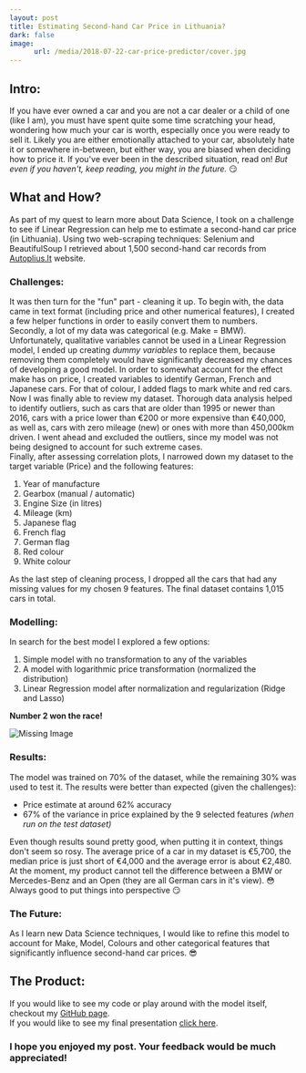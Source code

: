```yaml
---
layout: post
title: Estimating Second-hand Car Price in Lithuania? 
dark: false
image:
      url: /media/2018-07-22-car-price-predictor/cover.jpg
---
```


## Intro:
If you have ever owned a car and you are not a car dealer or a child of one (like I am), you must have spent quite some time scratching your head, wondering how much your car is worth, especially once you were ready to sell it. Likely you are either emotionally attached to your car, absolutely hate it or somewhere in-between, but either way, you are biased when deciding how to price it.
If you've ever been in the described situation, read on! *But even if you haven't, keep reading, you might in the future.* :smirk:

## What and How?
As part of my quest to learn more about Data Science, I took on a challenge to see if Linear Regression can help me to estimate a second-hand car price (in Lithuania). Using two web-scraping techniques: Selenium and BeautifulSoup I retrieved about 1,500 second-hand car records from [Autoplius.lt](https://en.autoplius.lt/) website.   

### Challenges:
It was then turn for the "fun" part - cleaning it up. To begin with, the data came in text format (including price and other numerical features), I created a few helper functions in order to easily convert them to numbers. Secondly, a lot of my data was categorical (e.g. Make = BMW). Unfortunately, qualitative variables cannot be used in a Linear Regression model, I ended up creating *dummy variables* to replace them, because removing them completely would have significantly decreased my chances of developing a good model.   In order to somewhat account for the effect make has on price, I created variables to identify German, French and Japanese cars. For that of colour, I added flags to mark white and red cars.  
Now I was finally able to review my dataset. Thorough data analysis helped to identify outliers, such as cars that are older than 1995 or newer than 2016, cars with a price lower than €200 or more expensive than €40,000, as well as, cars with zero mileage (new) or ones with more than 450,000km driven. I went ahead and excluded the outliers, since my model was not being designed to account for such extreme cases.   
Finally, after assessing correlation plots, I narrowed down my dataset to the target variable (Price) and the following features:
1. Year of manufacture
2. Gearbox (manual / automatic)
3. Engine Size (in litres)
4. Mileage (km)
5. Japanese flag
6. French flag
7. German flag
8. Red colour
9. White colour

As the last step of cleaning process, I dropped all the cars that had any missing values for my chosen 9 features. The final dataset contains 1,015 cars in total.

### Modelling:
In search for the best model I explored a few options:
1. Simple model with no transformation to any of the variables
2. A model with logarithmic price transformation (normalized the distribution)
3. Linear Regression model after normalization and regularization (Ridge and Lasso)  
 
**Number 2 won the race!**

![Missing Image]({{"/assets/Price_Transformation.png"|https://github.com/mastaus/mastaus.github.io/blob/master/assets/images/Price_Transformation.png"}})

### Results:
The model was trained on 70% of the dataset, while the remaining 30% was used to test it. The results were better than expected (given the challenges):  
* Price estimate at around 62% accuracy
* 67% of the variance in price explained by the 9 selected features *(when run on the test dataset)*

Even though results sound pretty good, when putting it in context, things don't seem so rosy. The average price of a car in my dataset is €5,700, the median price is just short of €4,000 and the average error is about €2,480. At the moment, my product cannot tell the difference between a BMW or Mercedes-Benz and an Open (they are all German cars in it's view). :flushed:   
Always good to put things into perspective :smirk:  

### The Future:
As I learn new Data Science techniques, I would like to refine this model to account for Make, Model, Colours and other categorical features that significantly influence second-hand car prices. :sunglasses:

## The Product:   
If you would like to see my code or play around with the model itself, checkout my [GitHub page](https://github.com/mastaus/metis_projects/tree/master/Car_Price_Estimation).   
If you would like to see my final presentation [click here](https://docs.google.com/presentation/d/1AWq3BJ6FTHG31dSinrZBUF_bDULnI8BUTrLn_kL36Q0/edit#slide=id.p).
### I hope you enjoyed my post. Your feedback would be much appreciated!
